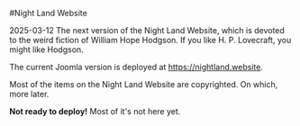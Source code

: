 #Night Land Website

2025-03-12
The next version of the Night Land Website, which is devoted to the weird fiction of William Hope Hodgson. If you like H. P. Lovecraft, you might like Hodgson.

The current Joomla version is deployed at https://nightland.website.

Most of the items on the Night Land Website are copyrighted. On which, more later.

**Not ready to deploy!** Most of it's not here yet.